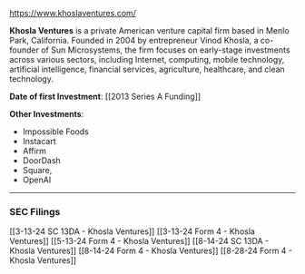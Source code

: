 https://www.khoslaventures.com/

**Khosla Ventures** is a private American venture capital firm based in Menlo Park, California. Founded in 2004 by entrepreneur Vinod Khosla, a co-founder of Sun Microsystems, the firm focuses on early-stage investments across various sectors, including Internet, computing, mobile technology, artificial intelligence, financial services, agriculture, healthcare, and clean technology.

**Date of first Investment**: [[2013 Series A Funding]]

**Other Investments**: 
-  Impossible Foods
-  Instacart
-  Affirm
-  DoorDash
-  Square,
-  OpenAI



----
### SEC Filings

[[3-13-24 SC 13DA - Khosla Ventures]]
[[3-13-24 Form 4 - Khosla Ventures]]
[[5-13-24 Form 4 - Khosla Ventures]]
[[8-14-24 SC 13DA - Khosla Ventures]]
[[8-14-24 Form 4 - Khosla Ventures]]
[[8-28-24 Form 4 - Khosla Ventures]]
